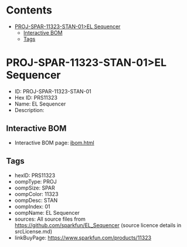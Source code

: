 



Contents
========

* [PROJ-SPAR-11323-STAN-01>EL Sequencer](#proj-spar-11323-stan-01el-sequencer)
	* [Interactive BOM](#interactive-bom)
	* [Tags](#tags)

# PROJ-SPAR-11323-STAN-01>EL Sequencer

- ID: PROJ-SPAR-11323-STAN-01
- Hex ID: PRS11323
- Name: EL Sequencer
- Description: 

## Interactive BOM

- Interactive BOM page: [ibom.html](kicad/bom/ibom.html)

## Tags

- hexID: PRS11323
- oompType: PROJ
- oompSize: SPAR
- oompColor: 11323
- oompDesc: STAN
- oompIndex: 01
- oompName: EL Sequencer
- sources: All source files from https://github.com/sparkfun/EL_Sequencer (source licence details in srcLicense.md)
- linkBuyPage: https://www.sparkfun.com/products/11323
